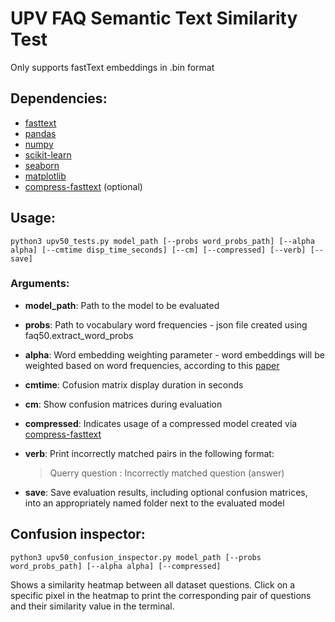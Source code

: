# UPV FAQ Semantic Text Similarity Test

Only supports fastText embeddings in .bin format

## Dependencies:

- [fasttext](https://fasttext.cc/docs/en/python-module.html)
- [pandas](https://pandas.pydata.org)
- [numpy](https://numpy.org/install/)
- [scikit-learn](https://scikit-learn.org/stable/install.html)
- [seaborn](https://seaborn.pydata.org/installing.html)
- [matplotlib](https://matplotlib.org)
- [compress-fasttext](https://github.com/avidale/compress-fasttext) (optional)

## Usage:

    python3 upv50_tests.py model_path [--probs word_probs_path] [--alpha alpha] [--cmtime disp_time_seconds] [--cm] [--compressed] [--verb] [--save]
  
### Arguments:

- **model_path**: Path to the model to be evaluated

- **probs**: Path to vocabulary word frequencies - json file created using faq50.extract_word_probs

- **alpha**: Word embedding weighting parameter - word embeddings will be weighted based on word frequencies, according to this [paper](https://openreview.net/pdf?id=SyK00v5xx)

- **cmtime**: Cofusion matrix display duration in seconds

- **cm**: Show confusion matrices during evaluation

- **compressed**: Indicates usage of a compressed model created via [compress-fasttext](https://github.com/avidale/compress-fasttext)
  
- **verb**: Print incorrectly matched pairs in the following format:

    > Querry question : Incorrectly matched question (answer)

- **save**: Save evaluation results, including optional confusion matrices, into an appropriately named 
folder next to the evaluated model

## Confusion inspector:

    python3 upv50_confusion_inspector.py model_path [--probs word_probs_path] [--alpha alpha] [--compressed]

Shows a similarity heatmap between all dataset questions. Click on a specific pixel in the heatmap to print 
the corresponding pair of questions and their similarity value in the terminal.
